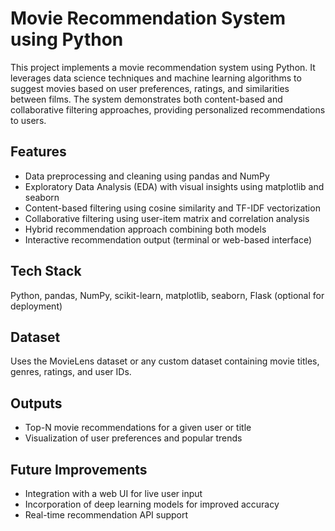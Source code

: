 # Movie Recommendation System using Python

This project implements a movie recommendation system using Python. It leverages data science techniques and machine learning algorithms to suggest movies based on user preferences, ratings, and similarities between films. The system demonstrates both content-based and collaborative filtering approaches, providing personalized recommendations to users.

## Features
- Data preprocessing and cleaning using pandas and NumPy
- Exploratory Data Analysis (EDA) with visual insights using matplotlib and seaborn
- Content-based filtering using cosine similarity and TF-IDF vectorization
- Collaborative filtering using user-item matrix and correlation analysis
- Hybrid recommendation approach combining both models
- Interactive recommendation output (terminal or web-based interface)

## Tech Stack
Python, pandas, NumPy, scikit-learn, matplotlib, seaborn, Flask (optional for deployment)

## Dataset
Uses the MovieLens dataset or any custom dataset containing movie titles, genres, ratings, and user IDs.

## Outputs
- Top-N movie recommendations for a given user or title  
- Visualization of user preferences and popular trends  

## Future Improvements
- Integration with a web UI for live user input
- Incorporation of deep learning models for improved accuracy
- Real-time recommendation API support
